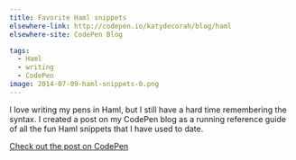 ```yaml
---
title: Favorite Haml snippets
elsewhere-link: http://codepen.io/katydecorah/blog/haml
elsewhere-site: CodePen Blog

tags:
  - Haml
  - writing
  - CodePen
image: 2014-07-09-haml-snippets-0.png
---
```


I love writing my pens in Haml, but I still have a hard time remembering the syntax. I created a post on my CodePen blog as a running reference guide of all the fun Haml snippets that I have used to date.

[Check out the post on CodePen](http://codepen.io/katydecorah/blog/haml)
